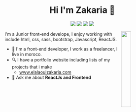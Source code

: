 <h1 align="center">Hi I'm Zakaria 👋</h1>
<p align="center">
  <p align="center">
    <a href=""><img src="https://img.shields.io/badge/twitter-%231FA1F1?style=flat&logo=twitter&logoColor=white"/></a>
    <a href=""><img src="https://img.shields.io/badge/linkedin-%230177B5?style=flat&logo=linkedin&logoColor=white"/></a>
    <a href=""><img src="https://img.shields.io/badge/youtube-%23FF0000?style=flat&logo=youtube&logoColor=white"/></a>
    <a href=""><img src="https://img.shields.io/badge/instagram-%23E4415F?style=flat&logo=instagram&logoColor=white"/></a>
  </p>
  
<img src="https://avatars.githubusercontent.com/u/77508102?s=96&v=4" align="right" width="25%"/> 

I'm a Junior front-end develope, I enjoy working with include html, css, sass, bootstrap, Javascript, ReactJS.

- 🔭 I'm a front-end developer, I work as a freelancer, I live in moroco.
- 🔍 I have a portfolio website including lists of my projects that i make 
  - www.elalaouizakaria.com
- 💬 Ask me about **ReactJs and Frontend**
</p>


